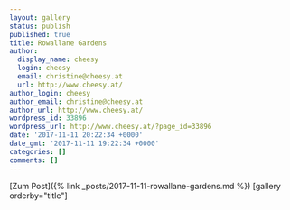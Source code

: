 ```yaml
---
layout: gallery
status: publish
published: true
title: Rowallane Gardens
author:
  display_name: cheesy
  login: cheesy
  email: christine@cheesy.at
  url: http://www.cheesy.at/
author_login: cheesy
author_email: christine@cheesy.at
author_url: http://www.cheesy.at/
wordpress_id: 33896
wordpress_url: http://www.cheesy.at/?page_id=33896
date: '2017-11-11 20:22:34 +0000'
date_gmt: '2017-11-11 19:22:34 +0000'
categories: []
comments: []
---
```


[Zum Post]({% link _posts/2017-11-11-rowallane-gardens.md %})
[gallery orderby="title"]
